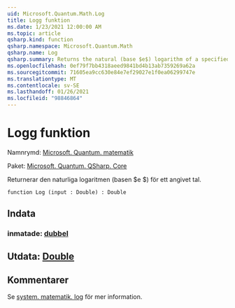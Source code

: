 ```yaml
---
uid: Microsoft.Quantum.Math.Log
title: Logg funktion
ms.date: 1/23/2021 12:00:00 AM
ms.topic: article
qsharp.kind: function
qsharp.namespace: Microsoft.Quantum.Math
qsharp.name: Log
qsharp.summary: Returns the natural (base $e$) logarithm of a specified number.
ms.openlocfilehash: 0ef79f7bb4318aeed9841bd4b13ab7359269a62a
ms.sourcegitcommit: 71605ea9cc630e84e7ef29027e1f0ea06299747e
ms.translationtype: MT
ms.contentlocale: sv-SE
ms.lasthandoff: 01/26/2021
ms.locfileid: "98846864"
---
```

# <a name="log-function"></a>Logg funktion

Namnrymd: [Microsoft. Quantum. matematik](xref:Microsoft.Quantum.Math)

Paket: [Microsoft. Quantum. QSharp. Core](https://nuget.org/packages/Microsoft.Quantum.QSharp.Core)


Returnerar den naturliga logaritmen (basen $e $) för ett angivet tal.

```qsharp
function Log (input : Double) : Double
```


## <a name="input"></a>Indata

### <a name="input--double"></a>inmatade: [dubbel](xref:microsoft.quantum.lang-ref.double)





## <a name="output--double"></a>Utdata: [Double](xref:microsoft.quantum.lang-ref.double)



## <a name="remarks"></a>Kommentarer

Se [system. matematik. log](https://docs.microsoft.com/dotnet/api/system.math.log) för mer information.